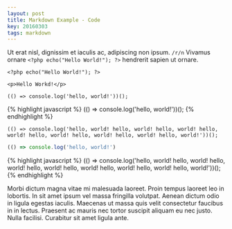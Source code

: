 ```yaml
---
layout: post
title: Markdown Example - Code
key: 20160303
tags: markdown
---
```


Ut erat nisl, dignissim et iaculis ac, adipiscing non ipsum. `/r/n` Vivamus ornare `<?php echo("Hello World!"); ?>` hendrerit sapien ut ornare.

`<?php echo("Hello World!"); ?>`

`<p>Hello Workd!</p>`

    (() => console.log('hello, world!'))();

{% highlight javascript %}
(() => console.log('hello, world!'))();
{% endhighlight %}

<!--more-->

```
(() => console.log('hello, world! hello, world! hello, world! hello, world! hello, world! hello, world! hello, world! hello, world!'))();
```

```javascript
(() => console.log('hello, world!')
```

{% highlight javascript %}
(() => console.log('hello, world! hello, world! hello, world! hello, world! hello, world! hello, world! hello, world! hello, world!'))();
{% endhighlight %}


Morbi dictum magna vitae mi malesuada laoreet. Proin tempus laoreet leo in lobortis. In sit amet ipsum vel massa fringilla volutpat. Aenean dictum odio in ligula egestas iaculis. Maecenas ut massa quis velit consectetur faucibus in in lectus. Praesent ac mauris nec tortor suscipit aliquam eu nec justo. Nulla facilisi. Curabitur sit amet ligula ante.